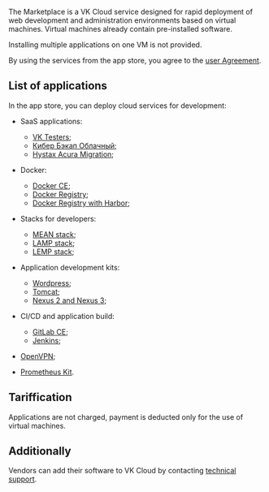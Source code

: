The Marketplace is a VK Cloud service designed for rapid deployment of web development and administration environments based on virtual machines. Virtual machines already contain pre-installed software.

<warn>

Installing multiple applications on one VM is not provided.

</warn>

By using the services from the app store, you agree to the [user Agreement](/ru/additionals/start/legal/marketplace "change-lang").

## List of applications

In the app store, you can deploy cloud services for development:

- SaaS applications:

  - [VK Testers](https://mcs.mail.ru/vk-testers/);
  - [Кибер Бэкап Облачный](https://cyberprotect.ru/products/cloud-backup/);
  - [Hystax Acura Migration](/ru/additionals/migration/migrate-hystax "change-lang");

- Docker:

  - [Docker CE](../../mp-apps/mp-docker-ce/);
  - [Docker Registry](../../mp-apps/mp-docker-registry/);
  - [Docker Registry with Harbor](../../mp-apps/mp-harbor/);

- Stacks for developers:

  - [MEAN stack](../../mp-apps/mp-mean-stack/);
  - [LAMP stack](../../mp-apps/mp-lamp-stack/);
  - [LEMP stack](../../mp-apps/mp-lemp-stack/);

- Application development kits:

  - [Wordpress](../../mp-apps/mp-wordpress/);
  - [Tomcat](../../mp-apps/mp-tomcat/);
  - [Nexus 2 and Nexus 3](../../mp-apps/mp-nexus-2-3/);
  
- CI/CD and application build:

  - [GitLab CE](../../mp-apps/mp-gitlab-ce/);
  - [Jenkins](../../mp-apps/mp-jenkins/);

- [OpenVPN](../../mp-apps/mp-openvpn/);
- [Prometheus Kit](../../mp-apps/mp-monitoring/).

## Tariffication

Applications are not charged, payment is deducted only for the use of virtual machines.

## Additionally

Vendors can add their software to VK Cloud by contacting [technical support](/en/contacts/).
